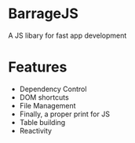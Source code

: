 # BarrageJS
A JS libary for fast app development

# Features
-  Dependency Control
- DOM shortcuts
- File Management
- Finally, a proper print for JS
- Table building
- Reactivity
